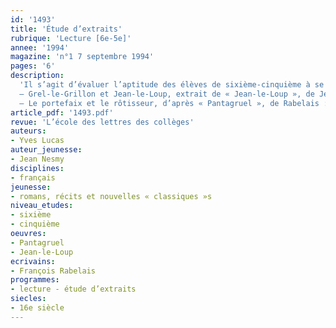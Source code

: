 ```yaml
---
id: '1493'
title: 'Étude d’extraits'
rubrique: 'Lecture [6e-5e]'
annee: '1994'
magazine: 'n°1 7 septembre 1994'
pages: '6'
description: 
  'Il s’agit d’évaluer l’aptitude des élèves de sixième-cinquième à se repérer dans un texte, à opérer des recoupements et à dégager une cohérence des textes lus…
  – Grel-le-Grillon et Jean-le-Loup, extrait de « Jean-le-Loup », de Jean Nesmy : questions et corrections
  – Le portefaix et le rôtisseur, d’après « Pantagruel », de Rabelais : questions et corrections'
article_pdf: '1493.pdf'
revue: 'L’école des lettres des collèges'
auteurs:
- Yves Lucas
auteur_jeunesse:
- Jean Nesmy
disciplines:
- français
jeunesse:
- romans, récits et nouvelles « classiques »s
niveau_etudes:
- sixième
- cinquième
oeuvres:
- Pantagruel
- Jean-le-Loup
ecrivains:
- François Rabelais
programmes:
- lecture - étude d’extraits
siecles:
- 16e siècle
---
```


